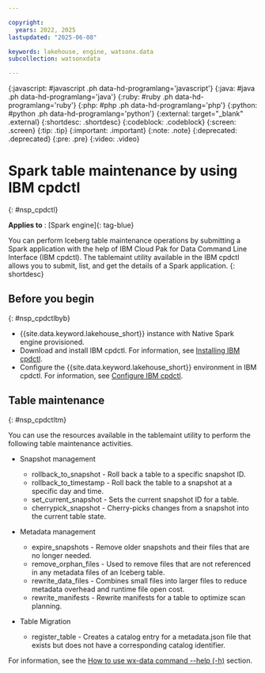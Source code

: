 ```yaml
---

copyright:
  years: 2022, 2025
lastupdated: "2025-06-08"

keywords: lakehouse, engine, watsonx.data
subcollection: watsonxdata

---
```


{:javascript: #javascript .ph data-hd-programlang='javascript'}
{:java: #java .ph data-hd-programlang='java'}
{:ruby: #ruby .ph data-hd-programlang='ruby'}
{:php: #php .ph data-hd-programlang='php'}
{:python: #python .ph data-hd-programlang='python'}
{:external: target="_blank" .external}
{:shortdesc: .shortdesc}
{:codeblock: .codeblock}
{:screen: .screen}
{:tip: .tip}
{:important: .important}
{:note: .note}
{:deprecated: .deprecated}
{:pre: .pre}
{:video: .video}

# Spark table maintenance by using IBM cpdctl
{: #nsp_cpdctl}


**Applies to** : [Spark engine]{: tag-blue}


You can perform Iceberg table maintenance operations by submitting a Spark application with the help of IBM Cloud Pak for Data Command Line Interface (IBM cpdctl). The tablemaint utility available in the IBM cpdctl allows you to submit, list, and get the details of a Spark application.
{: shortdesc}

## Before you begin
{: #nsp_cpdctlbyb}

- {{site.data.keyword.lakehouse_short}} instance with Native Spark engine provisioned.
- Download and install IBM cpdctl. For information, see [Installing IBM cpdctl](https://ibmdocs-test.dcs.ibm.com/docs/en/SSDZ38_2.2.x_test?topic=cpdclic-downloading-installing-cloud-pak-data-command-line-interface-cpdctl).
- Configure the {{site.data.keyword.lakehouse_short}} environment in IBM cpdctl. For information, see [Configure IBM cpdctl](https://ibmdocs-test.dcs.ibm.com/docs/en/SSDZ38_2.2.x_test?topic=cpdctl-config-commands-usage).

## Table maintenance
{: #nsp_cpdctltm}

You can use the resources available in the tablemaint utility to perform the following table maintenance activities.

- Snapshot management

   * rollback_to_snapshot - Roll back a table to a specific snapshot ID.
   * rollback_to_timestamp - Roll back the table to a snapshot at a specific day and time.
   * set_current_snapshot - Sets the current snapshot ID for a table.
   * cherrypick_snapshot - Cherry-picks changes from a snapshot into the current table state.

- Metadata management

   * expire_snapshots - Remove older snapshots and their files that are no longer needed.
   * remove_orphan_files - Used to remove files that are not referenced in any metadata files of an Iceberg table.
   * rewrite_data_files - Combines small files into larger files to reduce metadata overhead and runtime file open cost.
   * rewrite_manifests - Rewrite manifests for a table to optimize scan planning.

- Table Migration

   * register_table - Creates a catalog entry for a metadata.json file that exists but does not have a corresponding catalog identifier.

For information, see the [How to use wx-data command --help (-h)](https://ibmdocs-test.dcs.ibm.com/docs/en/SSDZ38_2.2.x_test?topic=cpdctl-wx-data-commands-usage#cpdctl-commands_wx-data__section_npb_sr3_42c) section.
